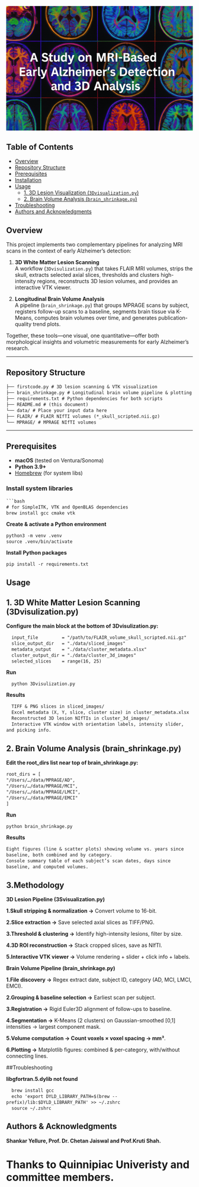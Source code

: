 
<div align="center">
  <img src="./image.png" alt="Project Banner" style="max-width:100%;"/>
</div>

## Table of Contents

- [Overview](#overview)  
- [Repository Structure](#repository-structure)  
- [Prerequisites](#prerequisites)  
- [Installation](#installation)  
- [Usage](#usage)  
  - [1. 3D Lesion Visualization (`3Dvisualization.py`)](#1-3d-lesion-visualization-3dvisualizationpy)  
  - [2. Brain Volume Analysis (`brain_shrinkage.py`)](#2-longitudinal-volume-analysis-brain_shrinkagepy)  
- [Troubleshooting](#troubleshooting)  
- [Authors and Acknowledgments](#authorsandacknowledgments)


## Overview  
This project implements two complementary pipelines for analyzing MRI scans in the context of early Alzheimer’s detection:

1. **3D White Matter Lesion Scanning**  
   A workflow (`3Dvisulization.py`) that takes FLAIR MRI volumes, strips the skull, extracts selected axial slices, thresholds and clusters high-intensity regions, reconstructs 3D lesion volumes, and provides an interactive VTK viewer.

2. **Longitudinal Brain Volume Analysis**  
   A pipeline (`brain_shrinkage.py`) that groups MPRAGE scans by subject, registers follow-up scans to a baseline, segments brain tissue via K-Means, computes brain volumes over time, and generates publication-quality trend plots.

Together, these tools—one visual, one quantitative—offer both morphological insights and volumetric measurements for early Alzheimer’s research.

---

## Repository Structure 

    ├── firstcode.py # 3D lesion scanning & VTK visualization
    ├── brain_shrinkage.py # Longitudinal brain volume pipeline & plotting
    ├── requirements.txt # Python dependencies for both scripts
    ├── README.md # (this document)
    └── data/ # Place your input data here
    ├── FLAIR/ # FLAIR NIfTI volumes (*_skull_scripted.nii.gz)
    └── MPRAGE/ # MPRAGE NIfTI volumes

---

## Prerequisites  

- **macOS** (tested on Ventura/Sonoma)  
- **Python 3.9+**  
- [Homebrew](https://brew.sh/) (for system libs)

### Install system libraries  
    ```bash
    # for SimpleITK, VTK and OpenBLAS dependencies
    brew install gcc cmake vtk

**Create & activate a Python environment**

    python3 -m venv .venv
    source .venv/bin/activate
    
**Install Python packages**

    pip install -r requirements.txt

## Usage
  ## 1. 3D White Matter Lesion Scanning (3Dvisulization.py)

  **Configure the __main__ block at the bottom of 3Dvisulization.py:**
      
      input_file         = "/path/to/FLAIR_volume_skull_scripted.nii.gz"
      slice_output_dir   = "./data/sliced_images"
      metadata_output    = "./data/cluster_metadata.xlsx"
      cluster_output_dir = "./data/cluster_3d_images"
      selected_slices    = range(16, 25)
      
  **Run**

      python 3Dvisulization.py

  **Results**
      
      TIFF & PNG slices in sliced_images/
      Excel metadata (X, Y, slice, cluster size) in cluster_metadata.xlsx
      Reconstructed 3D lesion NIfTIs in cluster_3d_images/
      Interactive VTK window with orientation labels, intensity slider, and picking info.

  ## 2. Brain Volume Analysis (brain_shrinkage.py)

  **Edit the root_dirs list near top of brain_shrinkage.py:**

    root_dirs = [
    "/Users/…/data/MPRAGE/AD",
    "/Users/…/data/MPRAGE/MCI",
    "/Users/…/data/MPRAGE/LMCI",
    "/Users/…/data/MPRAGE/EMCI"
    ]

  **Run**
  
    python brain_shrinkage.py

  **Results**

    Eight figures (line & scatter plots) showing volume vs. years since baseline, both combined and by category.
    Console summary table of each subject’s scan dates, days since baseline, and computed volumes.

## 3.Methodology
  **3D Lesion Pipeline (3Svisualization.py)**
    
  **1.Skull stripping & normalization →** Convert volume to 16-bit.
  
  **2.Slice extraction →** Save selected axial slices as TIFF/PNG.
    
  **3.Threshold & clustering →** Identify high-intensity lesions, filter by size.
    
  **4.3D ROI reconstruction →** Stack cropped slices, save as NIfTI.
  
  **5.Interactive VTK viewer →** Volume rendering + slider + click info + labels.

  **Brain Volume Pipeline (brain_shrinkage.py)**

  **1.File discovery →** Regex extract date, subject ID, category (AD, MCI, LMCI, EMCI).

  **2.Grouping & baseline selection →** Earliest scan per subject.

  **3.Registration →** Rigid Euler3D alignment of follow-ups to baseline.

  **4.Segmentation →** K-Means (2 clusters) on Gaussian-smoothed [0,1] intensities → largest component mask.

  **5.Volume computation → Count voxels × voxel spacing → mm³**.

  **6.Plotting →** Matplotlib figures: combined & per-category, with/without connecting lines.

  ##Troubleshooting

  **libgfortran.5.dylib not found**

      brew install gcc
      echo 'export DYLD_LIBRARY_PATH=$(brew --prefix)/lib:$DYLD_LIBRARY_PATH' >> ~/.zshrc
      source ~/.zshrc

  
  ## Authors & Acknowledgments
  **Shankar Yellure, Prof. Dr. Chetan Jaiswal and Prof.Kruti Shah.**


  # Thanks to Quinnipiac Univeristy and committee members.

  
